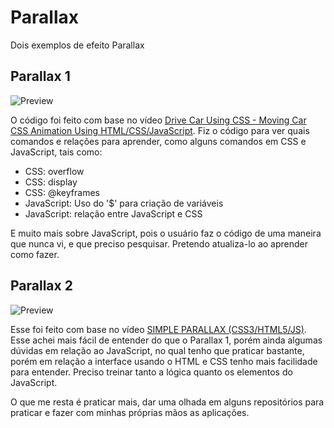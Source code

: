 # Parallax
 Dois exemplos de efeito Parallax

## Parallax 1
![Preview](https://user-images.githubusercontent.com/63383435/102260614-71115800-3eef-11eb-8aba-3fefb92b9c91.png)

 O código foi feito com base no vídeo [Drive Car Using CSS - Moving Car CSS Animation Using HTML/CSS/JavaScript](https://www.youtube.com/watch?v=Eh3kt0Xqea0&t=128s).
 Fiz o código para ver quais comandos e relações para aprender, como alguns comandos em CSS e JavaScript, tais como:
 * CSS: overflow
 * CSS: display
 * CSS: @keyframes
 * JavaScript: Uso do '$' para criação de variáveis
 * JavaScript: relação entre JavaScript e CSS
 
 E muito mais sobre JavaScript, pois o usuário faz o código de uma maneira que nunca vi, e que preciso pesquisar. Pretendo atualiza-lo ao aprender como fazer.

## Parallax 2
![Preview](https://user-images.githubusercontent.com/63383435/102697919-800e4800-4218-11eb-9edd-0aed7c78df34.png)

Esse foi feito com base no vídeo [SIMPLE PARALLAX (CSS3/HTML5/JS)](https://www.youtube.com/watch?v=ivfnUiCVnBU).
Esse achei mais fácil de entender do que o Parallax 1, porém ainda algumas dúvidas em relação ao JavaScript, no qual tenho que praticar bastante, porém em relação a interface usando o HTML e CSS tenho mais facilidade para entender.
Preciso treinar tanto a lógica quanto os elementos do JavaScript.

O que me resta é praticar mais, dar uma olhada em alguns repositórios para praticar e fazer com minhas próprias mãos as aplicações.
